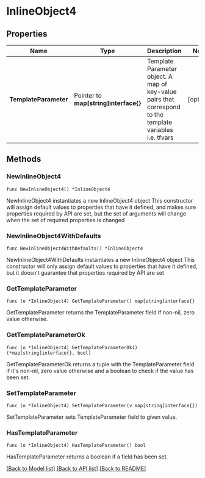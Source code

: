 # InlineObject4

## Properties

Name | Type | Description | Notes
------------ | ------------- | ------------- | -------------
**TemplateParameter** | Pointer to **map[string]interface{}** | Template Parameter object. A map of key-value pairs that correspond to the template variables i.e. tfvars | [optional] 

## Methods

### NewInlineObject4

`func NewInlineObject4() *InlineObject4`

NewInlineObject4 instantiates a new InlineObject4 object
This constructor will assign default values to properties that have it defined,
and makes sure properties required by API are set, but the set of arguments
will change when the set of required properties is changed

### NewInlineObject4WithDefaults

`func NewInlineObject4WithDefaults() *InlineObject4`

NewInlineObject4WithDefaults instantiates a new InlineObject4 object
This constructor will only assign default values to properties that have it defined,
but it doesn't guarantee that properties required by API are set

### GetTemplateParameter

`func (o *InlineObject4) GetTemplateParameter() map[string]interface{}`

GetTemplateParameter returns the TemplateParameter field if non-nil, zero value otherwise.

### GetTemplateParameterOk

`func (o *InlineObject4) GetTemplateParameterOk() (*map[string]interface{}, bool)`

GetTemplateParameterOk returns a tuple with the TemplateParameter field if it's non-nil, zero value otherwise
and a boolean to check if the value has been set.

### SetTemplateParameter

`func (o *InlineObject4) SetTemplateParameter(v map[string]interface{})`

SetTemplateParameter sets TemplateParameter field to given value.

### HasTemplateParameter

`func (o *InlineObject4) HasTemplateParameter() bool`

HasTemplateParameter returns a boolean if a field has been set.


[[Back to Model list]](../README.md#documentation-for-models) [[Back to API list]](../README.md#documentation-for-api-endpoints) [[Back to README]](../README.md)


